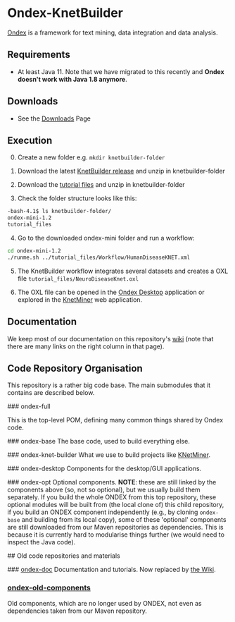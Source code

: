 # Ondex-KnetBuilder

[Ondex](http://www.ondex.org/) is a framework for text mining, data integration and data analysis. 


## Requirements

 - At least Java 11. Note that we have migrated to this recently and **Ondex doesn't work with Java 1.8 anymore**. 

## Downloads

 - See the [Downloads](https://github.com/Rothamsted/ondex-knet-builder/wiki/Downloads) Page

## Execution

 0. Create a new folder e.g. `mkdir knetbuilder-folder`

 1. Download the latest [KnetBuilder release](https://github.com/Rothamsted/KnetBuilder/releases) and unzip in knetbuilder-folder

 2. Download the [tutorial files](https://rrescloud.rothamsted.ac.uk/index.php/s/H6sl0RIT9CoMaUI) and unzip in knetbuilder-folder

 3. Check the folder structure looks like this:
 
 ```bash
 -bash-4.1$ ls knetbuilder-folder/
 ondex-mini-1.2
 tutorial_files
 ```

 4. Go to the downloaded ondex-mini folder and run a workflow:
 
 ```bash
 cd ondex-mini-1.2
 ./runme.sh ../tutorial_files/Workflow/HumanDiseaseKNET.xml
 ```

 5. The KnetBuilder workflow integrates several datasets and creates a OXL file `tutorial_files/NeuroDiseaseKnet.oxl`

 6. The OXL file can be opened in the [Ondex Desktop](http://www.ondex.org) application or explored in the 
 [KnetMiner](http://knetminer.rothamsted.ac.uk/HumanDisease/) web application.
 
 
## Documentation
 
 We keep most of our documentation on this repository's 
 [wiki](https://github.com/Rothamsted/ondex-knet-builder/wiki) (note that there are many links on the right column in 
 that page).
 



## Code Repository Organisation

This repository is a rather big code base. The main submodules that it contains are described below.


### ondex-full

This is the top-level POM, defining many common things shared by Ondex code.

### ondex-base
The base code, used to build everything else.

### ondex-knet-builder
What we use to build projects like [KNetMiner](http://knetminer.rothamsted.ac.uk).

### ondex-desktop
Components for the desktop/GUI applications.

### ondex-opt
Optional components. **NOTE**: these are still linked by the components above (so, not so optional), but we usually 
build them separately. If you build the whole ONDEX from this top repository, these optional modules will be built 
from (the local clone of) this child repository, if you build an ONDEX component independently (e.g., by cloning 
`ondex-base` and building from its local copy), some of these 'optional' components are still downloaded from our 
Maven repositories as dependencies. This is because it is currently hard to modularise things further (we would need 
to inspect the Java code).


## Old code repositories and materials

### [ondex-doc](https://github.com/Rothamsted/ondex-doc.git)
Documentation and tutorials. Now replaced by [the Wiki](https://github.com/Rothamsted/knetbuilder/wiki).

### [ondex-old-components](https://github.com/Rothamsted/ondex-old-components)
Old components, which are no longer used by ONDEX, not even as dependencies taken from our Maven repository.
